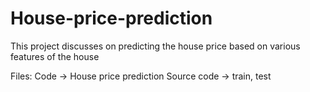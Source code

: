 # House-price-prediction
This project discusses on predicting the house price based on various features of the house

Files:
Code -> House price prediction
Source code -> train, test
